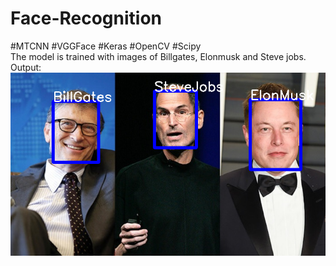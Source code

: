 # Face-Recognition
#MTCNN #VGGFace #Keras #OpenCV #Scipy
</br>
The model is trained with images of Billgates, Elonmusk and Steve jobs.
</br>
Output:
</br>
![output](https://github.com/KrishnaPhalgun5168/Face-Recognition/blob/master/output.png)
